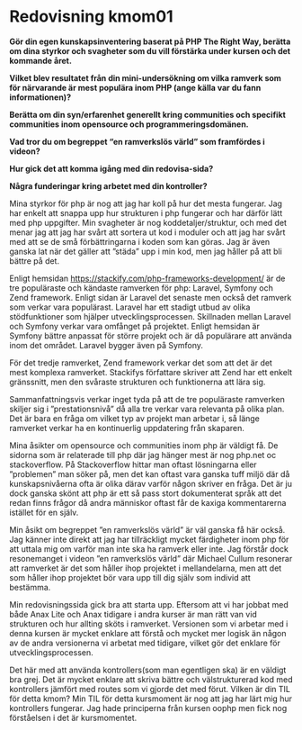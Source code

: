 ---
---
Redovisning kmom01
=========================
**Gör din egen kunskapsinventering baserat på PHP The Right Way, berätta om dina styrkor och svagheter som du vill förstärka under kursen och det kommande året.**

**Vilket blev resultatet från din mini-undersökning om vilka ramverk som för närvarande är mest populära inom PHP (ange källa var du fann informationen)?**

**Berätta om din syn/erfarenhet generellt kring communities och specifikt communities inom opensource och programmeringsdomänen.**

**Vad tror du om begreppet “en ramverkslös värld” som framfördes i videon?**

**Hur gick det att komma igång med din redovisa-sida?**

**Några funderingar kring arbetet med din kontroller?**

<div class="underline"></div>


Mina styrkor för php är nog att jag har koll på hur det mesta fungerar. Jag har enkelt att snappa upp hur strukturen i php fungerar och har därför lätt med php uppgifter. Min svagheter är nog koddetaljer/struktur, och med det menar jag att jag har svårt att sortera ut kod i moduler och att jag har svårt med att se de små förbättringarna i koden som kan göras. Jag är även ganska lat när det gäller att ”städa” upp i min kod, men jag håller på att bli bättre på det.

Enligt hemsidan https://stackify.com/php-frameworks-development/ är de tre populäraste och kändaste ramverken för php: Laravel, Symfony och Zend framework. Enligt sidan är Laravel det senaste men också det ramverk som verkar vara populärast. Laravel har ett stadigt utbud av olika stödfunktioner som hjälper utvecklingsprocessen.
Skillnaden mellan Laravel och Symfony verkar vara omfånget på projektet. Enligt hemsidan är Symfony bättre anpassat för större projekt och är då populärare att använda inom det området. Laravel bygger även på Symfony.

För det tredje ramverket, Zend framework verkar det som att det är det mest komplexa ramverket. Stackifys författare skriver att Zend har ett enkelt gränssnitt, men den svåraste strukturen och funktionerna att lära sig.

Sammanfattningsvis verkar inget tyda på att de tre populäraste ramverken skiljer sig i ”prestationsnivå” då alla tre verkar vara relevanta på olika plan. Det är bara en fråga om vilket typ av projekt man arbetar i, så länge ramverket verkar ha en kontinuerlig uppdatering från skaparen.

Mina åsikter om opensource och communities inom php är väldigt få. De sidorna som är relaterade till php där jag hänger mest är nog php.net oc stackoverflow. På Stackoverflow hittar man oftast lösningarna eller ”problemen” man söker på, men det kan oftast vara ganska tuff miljö där då kunskapsnivåerna ofta är olika därav varför någon skriver en fråga. Det är ju dock ganska skönt att php är ett så pass stort dokumenterat språk att det redan finns frågor då andra människor oftast får de kaxiga kommentarerna istället för en själv.

Min  åsikt om begreppet ”en ramverkslös värld” är väl ganska få här också. Jag känner inte direkt att jag har tillräckligt mycket färdigheter inom php för att uttala mig om varför man inte ska ha ramverk eller inte. Jag förstår dock resonemanget i videon ”en ramverkslös värld” där Michael Cullum resonerar att ramverket är det som håller ihop projektet i mellandelarna, men att det som håller ihop projektet bör vara upp till dig själv som individ att bestämma.

Min redovisningssida gick bra att starta upp. Eftersom att vi har jobbat med både Anax Lite och Anax tidigare i andra kurser är man rätt van vid strukturen och hur allting sköts i ramverket. Versionen som vi arbetar med i denna kursen är mycket enklare att förstå och mycket mer logisk än någon av de andra versionerna vi arbetat med tidigare, vilket gör det enklare för utvecklingsprocessen.

Det här med att använda kontrollers(som man egentligen ska) är en väldigt bra grej. Det är mycket enklare att skriva bättre och välstrukturerad kod med kontrollers jämfört med routes som vi gjorde det med förut.
Vilken är din TIL för detta kmom?
Min TIL för detta kursmoment är nog att jag har lärt mig hur kontrollers fungerar. Jag hade principerna från kursen oophp men fick nog förståelsen i det är kursmomentet.
